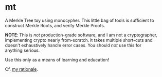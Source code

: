 # mt

A Merkle Tree toy using monocypher.
This little bag of tools is sufficient to construct Merkle Roots, and verify Merkle Proofs.

**NOTE**: This is *not* production-grade software, and I am not a cryptographer, implementing crypto nearly from-scratch.
It takes multiple short-cuts and doesn't exhaustively handle error cases.
You should *not* use this for anything serious.

Use this only as a means of learning and education!

Cf. [my rationale](doc/mt-rationale.7.scd).
